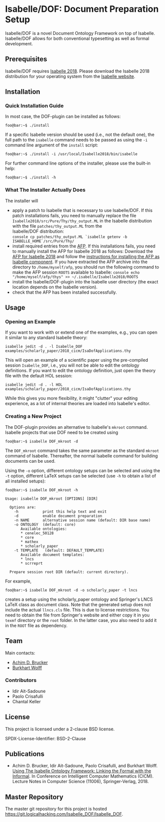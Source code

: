 # Isabelle/DOF: Document Preparation Setup

Isabelle/DOF is a novel Document Ontology Framework on top of
Isabelle. Isabelle/DOF allows for both conventional typesetting as
well as formal development.

## Prerequisites

Isabelle/DOF requires [Isabelle 2018](http://isabelle.in.tum.de/website-Isabelle2018/). 
Please download the Isabelle 2018 distribution for your operating
system from the [Isabelle website](http://isabelle.in.tum.de/website-Isabelle2018/).

## Installation 

### Quick Installation Guide

In most case, the DOF-plugin can be installed as follows:
```console 
foo@bar:~$ ./install
```
If a specific Isabelle version should be used (i.e., not the default 
one), the full path to the ``isabelle`` command needs to be passed as 
using the ``-i`` command line argument of the ``install`` script:
```console 
foo@bar:~$ ./install -i /usr/local/Isabelle2018/bin/isabelle
```

For further command line options of the installer, please use the 
built-in help:
```console 
foo@bar:~$ ./install -h
```

### What The Installer Actually Does

The installer will 
* apply a patch to Isabelle that is necessary to use Isabelle/DOF. 
  If this patch installations fails, you need to manually replace 
  the file ``Isabelle2018/src/Pure/Thy/thy_output.ML`` in the Isabelle
  distribution with the file ``patches/thy_output.ML`` from the  
  Isabelle/DOF distribution:        
        ```console
        cp patches/thy_output.ML `isabelle getenv -b ISABELLE_HOME`/src/Pure/Thy/
        ```
* install required entries from the [AFP](https://www.isa-afp.org). If this
  installations fails, you need to manually install the AFP for Isabelle 2018 as follows:
  Download the [AFP for Isabelle 2018](https://sourceforge.net/projects/afp/files/afp-Isabelle2018/afp-2019-06-04.tar.gz)
  and follow the [instructions for installing the AFP as Isabelle 
  component](https://www.isa-afp.org/using.html). If you have extracted
  the AFP archive into the directory to `/home/myself/afp`, you should
  run the following command to make the AFP session `ROOTS` available to
  Isabelle:
        ```console
        echo "/home/myself/afp/thys" >> ~/.isabelle/Isabelle2018/ROOTS
        ```
* install the Isabelle/DOF-plugin into the Isabelle user directory 
  (the exact location depends on the Isabelle version). 
* check that the AFP has been installed successfully. 

## Usage

### Opening an Example

If you want to work with or extend one of the examples, e.g., you can
open it similar to any standard Isabelle theory:

```console
isabelle jedit -d . -l Isabelle_DOF examples/scholarly_paper/2018_cicm/IsaDofApplications.thy
```

This will open an example of a scientific paper using the pre-compiled
session ``Isabelle_DOF``, i.e., you will not be able to edit the
ontology definitions. If you want to edit the ontology definition,
just open the theory file with the default HOL session: 

```console
isabelle jedit -d . -l HOL examples/scholarly_paper/2018_cicm/IsaDofApplications.thy
```

While this gives you more flexibility, it might "clutter" your editing
experience, as a lot of internal theories are loaded into Isabelle's
editor. 

### Creating a New Project

The DOF-plugin provides an alternative to Isabelle's ``mkroot`` command.
Isabelle projects that use DOF need to be created using
```console 
foo@bar:~$ isabelle DOF_mkroot -d 
```
The ``DOF_mkroot`` command takes the same parameter as the standard
``mkroot`` command of Isabelle. Thereafter, the normal Isabelle 
command for building documents can be used. 

Using the ``-o`` option, different ontology setups can be
selected and using the ``-t`` option, different LaTeX setups 
can be selected (use ``-h`` to obtain a list of all installed setups):
```console 
foo@bar:~$ isabelle DOF_mkroot -h

Usage: isabelle DOF_mkroot [OPTIONS] [DIR]

  Options are:
    -h           print this help text and exit
    -d           enable document preparation
    -n NAME      alternative session name (default: DIR base name)
    -o ONTOLOGY  (default: core)
       Available ontologies:
       * cenelec_50128
       * core
       * mathex
       * scholarly_paper
    -t TEMPLATE   (default: DEFAULT_TEMPLATE)
       Available document templates:
       * lncs
       * scrreprt

  Prepare session root DIR (default: current directory).
```
For example, 
```console 
foo@bar:~$ isabelle DOF_mkroot -d -o scholarly_paper -t lncs
```
creates a setup using the scholarly_paper ontology and Springer's
LNCS LaTeX class as document class. Note that the generated setup
does not include the actual ``llncs.cls`` file. This is due to
license restrictions. You need to obtain the file from Springer's
website and either copy it in you ``texmf`` directory or the ``root``
folder. In the latter case, you also need to add it in the ``ROOT`` file
as dependency.


## Team

Main contacts:
* [Achim D. Brucker](http://www.brucker.ch/)
* [Burkhart Wolff](https://www.lri.fr/~wolff/)


### Contributors

* Idir Ait-Sadoune 
* Paolo Crisafulli 
* Chantal Keller

## License

This project is licensed under a 2-clause BSD license.

SPDX-License-Identifier: BSD-2-Clause

## Publications

* Achim D. Brucker, Idir Ait-Sadoune, Paolo Crisafulli, and Burkhart
  Wolff. [Using The Isabelle Ontology Framework: Linking the Formal
  with the Informal]({https://www.brucker.ch/bibliography/download/2018/brucker.ea-isabelle-ontologies-2018.pdf). 
  In Conference on Intelligent Computer Mathematics (CICM). Lecture 
  Notes in Computer Science (11006), Springer-Verlag, 2018.

## Master Repository

The master git repository for this project is hosted 
<https://git.logicalhacking.com/Isabelle_DOF/Isabelle_DOF>.

